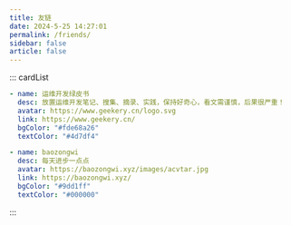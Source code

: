 ```yaml
---
title: 友链
date: 2024-5-25 14:27:01
permalink: /friends/
sidebar: false
article: false
---
```


<!--
普通卡片列表容器，可用于友情链接、项目推荐、古诗词展示等。
cardList 后面可跟随一个数字表示每行最多显示多少个，选值范围1~4，默认3。在小屏时会根据屏幕宽度减少每行显示数量。
-->

::: cardList
```yaml
- name: 运维开发绿皮书
  desc: 放置运维开发笔记、搜集、摘录、实践，保持好奇心，看文需谨慎，后果很严重！
  avatar: https://www.geekery.cn/logo.svg
  link: https://www.geekery.cn/
  bgColor: "#fde68a26"
  textColor: "#4d7df4"

- name: baozongwi
  desc: 每天进步一点点
  avatar: https://baozongwi.xyz/images/acvtar.jpg
  link: https://baozongwi.xyz/
  bgColor: "#9dd1ff"
  textColor: "#000000"
```
:::

<!-- 
```yaml
- name: Cola # 昵称
  desc: 想当高手.png # 概述
  avatar: https://the0n3.top/medias/friends/syz.png # logo
  link: https://the0n3.top/ # 链接
``` -->
